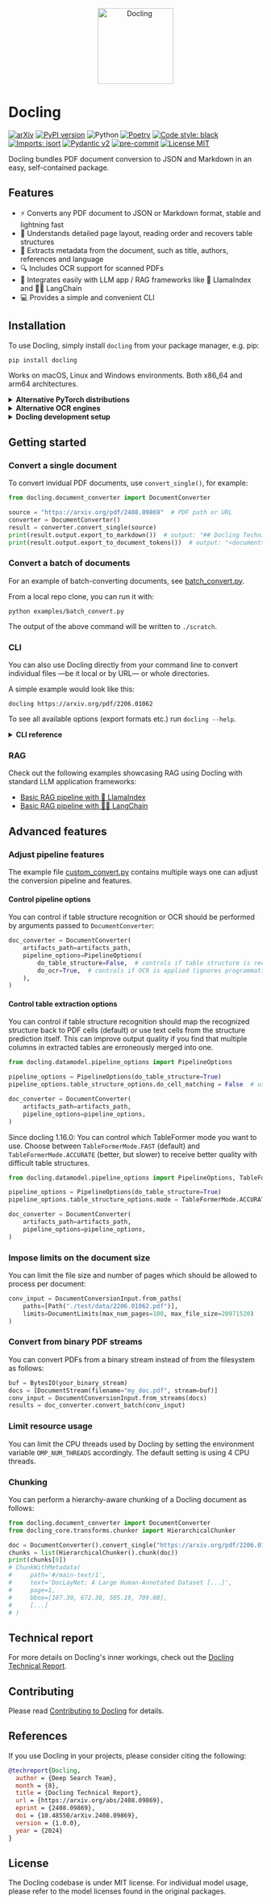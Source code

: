 <p align="center">
  <a href="https://github.com/ds4sd/docling">
    <img loading="lazy" alt="Docling" src="https://github.com/DS4SD/docling/raw/main/logo.png" width="150" />
  </a>
</p>

# Docling

[![arXiv](https://img.shields.io/badge/arXiv-2408.09869-b31b1b.svg)](https://arxiv.org/abs/2408.09869)
[![PyPI version](https://img.shields.io/pypi/v/docling)](https://pypi.org/project/docling/)
![Python](https://img.shields.io/badge/python-3.10%20%7C%203.11%20%7C%203.12-blue)
[![Poetry](https://img.shields.io/endpoint?url=https://python-poetry.org/badge/v0.json)](https://python-poetry.org/)
[![Code style: black](https://img.shields.io/badge/code%20style-black-000000.svg)](https://github.com/psf/black)
[![Imports: isort](https://img.shields.io/badge/%20imports-isort-%231674b1?style=flat&labelColor=ef8336)](https://pycqa.github.io/isort/)
[![Pydantic v2](https://img.shields.io/endpoint?url=https://raw.githubusercontent.com/pydantic/pydantic/main/docs/badge/v2.json)](https://pydantic.dev)
[![pre-commit](https://img.shields.io/badge/pre--commit-enabled-brightgreen?logo=pre-commit&logoColor=white)](https://github.com/pre-commit/pre-commit)
[![License MIT](https://img.shields.io/github/license/DS4SD/docling)](https://opensource.org/licenses/MIT)

Docling bundles PDF document conversion to JSON and Markdown in an easy, self-contained package.

## Features
* ⚡ Converts any PDF document to JSON or Markdown format, stable and lightning fast
* 📑 Understands detailed page layout, reading order and recovers table structures
* 📝 Extracts metadata from the document, such as title, authors, references and language
* 🔍 Includes OCR support for scanned PDFs
* 🤖 Integrates easily with LLM app / RAG frameworks like 🦙 LlamaIndex and 🦜🔗 LangChain
* 💻 Provides a simple and convenient CLI

## Installation

To use Docling, simply install `docling` from your package manager, e.g. pip:
```bash
pip install docling
```

Works on macOS, Linux and Windows environments. Both x86_64 and arm64 architectures.

<details>
  <summary><b>Alternative PyTorch distributions</b></summary>

  The Docling models depend on the [PyTorch](https://pytorch.org/) library.
  Depending on your architecture, you might want to use a different distribution of `torch`.
  For example, you might want support for different accelerator or for a cpu-only version.
  All the different ways for installing `torch` are listed on their website <https://pytorch.org/>.

  One common situation is the installation on Linux systems with cpu-only support.
  In this case, we suggest the installation of Docling with the following options

  ```bash
  # Example for installing on the Linux cpu-only version
  pip install docling --extra-index-url https://download.pytorch.org/whl/cpu
  ```
</details>

<details>
  <summary><b>Alternative OCR engines</b></summary>

  Docling supports multiple OCR engines for processing scanned documents. The current version provides
  the following engines.

  | Engine | Installation | Usage |
  | ------ | ------------ | ----- |
  | [EasyOCR](https://github.com/JaidedAI/EasyOCR) | Default in Docling or via `pip install easyocr`. | `EasyOcrOptions` |
  | Tesseract | System dependency. See description for Tesseract and Tesserocr below.  | `TesseractOcrOptions` |
  | Tesseract CLI | System dependency. See description below. | `TesseractCliOcrOptions` |

  The Docling `DocumentConverter` allows to choose the OCR engine with the `ocr_options` settings. For example

  ```python
    from docling.datamodel.base_models import ConversionStatus, PipelineOptions
    from docling.datamodel.pipeline_options import PipelineOptions, EasyOcrOptions, TesseractOcrOptions
    from docling.document_converter import DocumentConverter

    pipeline_options = PipelineOptions()
    pipeline_options.do_ocr = True
    pipeline_options.ocr_options = TesseractOcrOptions()  # Use Tesseract

    doc_converter = DocumentConverter(
        pipeline_options=pipeline_options,
    )
  ```

  #### Tesseract installation

  [Tesseract](https://github.com/tesseract-ocr/tesseract) is a popular OCR engine which is available
  on most operating systems. For using this engine with Docling, Tesseract must be installed on your
  system, using the packaging tool of your choice. Below we provide example commands.
  After installing Tesseract you are expected to provide the path to its language files using the
  `TESSDATA_PREFIX` environment variable (note that it must terminate with a slash `/`).

  For macOS, we reccomend using [Homebrew](https://brew.sh/).

  ```console
  brew install tesseract leptonica pkg-config
  TESSDATA_PREFIX=/opt/homebrew/share/tessdata/
  echo "Set TESSDATA_PREFIX=${TESSDATA_PREFIX}"
  ```

  For Debian-based systems.

  ```console
  apt-get install tesseract-ocr tesseract-ocr-eng libtesseract-dev libleptonica-dev pkg-config
  TESSDATA_PREFIX=$(dpkg -L tesseract-ocr-eng | grep tessdata$)
  echo "Set TESSDATA_PREFIX=${TESSDATA_PREFIX}"
  ```

  For RHEL systems.

  ```console
  dnf install tesseract tesseract-devel tesseract-langpack-eng leptonica-devel
  TESSDATA_PREFIX=/usr/share/tesseract/tessdata/
  echo "Set TESSDATA_PREFIX=${TESSDATA_PREFIX}"
  ```

  #### Linking to Tesseract
  The most efficient usage of the Tesseract library is via linking. Docling is using
  the [Tesserocr](https://github.com/sirfz/tesserocr) package for this.

  If you get into installation issues of Tesserocr, we suggest using the following
  installation options:

  ```console
  pip uninstall tesserocr
  pip install --no-binary :all: tesserocr
  ```
</details>

<details>
  <summary><b>Docling development setup</b></summary>

  To develop for Docling (features, bugfixes etc.), install as follows from your local clone's root dir:
  ```bash
  poetry install --all-extras
  ```
</details>

## Getting started

### Convert a single document

To convert invidual PDF documents, use `convert_single()`, for example:

```python
from docling.document_converter import DocumentConverter

source = "https://arxiv.org/pdf/2408.09869"  # PDF path or URL
converter = DocumentConverter()
result = converter.convert_single(source)
print(result.output.export_to_markdown())  # output: "## Docling Technical Report[...]"
print(result.output.export_to_document_tokens())  # output: "<document><title><page_1><loc_20>..."
```

### Convert a batch of documents

For an example of batch-converting documents, see [batch_convert.py](https://github.com/DS4SD/docling/blob/main/examples/batch_convert.py).

From a local repo clone, you can run it with:

```
python examples/batch_convert.py
```
The output of the above command will be written to `./scratch`.

### CLI

You can also use Docling directly from your command line to convert individual files —be it local or by URL— or whole directories.

A simple example would look like this:
```console
docling https://arxiv.org/pdf/2206.01062
```

To see all available options (export formats etc.) run `docling --help`.

<details>
  <summary><b>CLI reference</b></summary>

  Here are the available options as of this writing (for an up-to-date listing, run `docling --help`):

  ```console
  $ docling --help

  Usage: docling [OPTIONS] source

  ╭─ Arguments ──────────────────────────────────────────────────────────────────────────────────────────────────────────────────╮
  │ *    input_sources      source  PDF files to convert. Can be local file / directory paths or URL. [default: None] [required] │
  ╰──────────────────────────────────────────────────────────────────────────────────────────────────────────────────────────────╯
  ╭─ Options ────────────────────────────────────────────────────────────────────────────────────────────────────────────────────╮
  │ --json       --no-json                            If enabled the document is exported as JSON. [default: no-json]            │
  │ --md         --no-md                              If enabled the document is exported as Markdown. [default: md]             │
  │ --txt        --no-txt                             If enabled the document is exported as Text. [default: no-txt]             │
  │ --doctags    --no-doctags                         If enabled the document is exported as Doc Tags. [default: no-doctags]     │
  │ --ocr        --no-ocr                             If enabled, the bitmap content will be processed using OCR. [default: ocr] │
  │ --backend                    [pypdfium2|docling]  The PDF backend to use. [default: docling]                                 │
  │ --output                     PATH                 Output directory where results are saved. [default: .]                     │
  │ --version                                         Show version information.                                                  │
  │ --help                                            Show this message and exit.                                                │
  ╰──────────────────────────────────────────────────────────────────────────────────────────────────────────────────────────────╯
  ```
</details>

### RAG
Check out the following examples showcasing RAG using Docling with standard LLM application frameworks:
- [Basic RAG pipeline with 🦙 LlamaIndex](https://github.com/DS4SD/docling/tree/main/examples/rag_llamaindex.ipynb)
- [Basic RAG pipeline with 🦜🔗 LangChain](https://github.com/DS4SD/docling/tree/main/examples/rag_langchain.ipynb)

## Advanced features

### Adjust pipeline features

The example file [custom_convert.py](https://github.com/DS4SD/docling/blob/main/examples/custom_convert.py) contains multiple ways
one can adjust the conversion pipeline and features.


#### Control pipeline options

You can control if table structure recognition or OCR should be performed by arguments passed to `DocumentConverter`:
```python
doc_converter = DocumentConverter(
    artifacts_path=artifacts_path,
    pipeline_options=PipelineOptions(
        do_table_structure=False,  # controls if table structure is recovered
        do_ocr=True,  # controls if OCR is applied (ignores programmatic content)
    ),
)
```

#### Control table extraction options

You can control if table structure recognition should map the recognized structure back to PDF cells (default) or use text cells from the structure prediction itself.
This can improve output quality if you find that multiple columns in extracted tables are erroneously merged into one.


```python
from docling.datamodel.pipeline_options import PipelineOptions

pipeline_options = PipelineOptions(do_table_structure=True)
pipeline_options.table_structure_options.do_cell_matching = False  # uses text cells predicted from table structure model

doc_converter = DocumentConverter(
    artifacts_path=artifacts_path,
    pipeline_options=pipeline_options,
)
```

Since docling 1.16.0: You can control which TableFormer mode you want to use. Choose between `TableFormerMode.FAST` (default) and `TableFormerMode.ACCURATE` (better, but slower) to receive better quality with difficult table structures.

```python
from docling.datamodel.pipeline_options import PipelineOptions, TableFormerMode

pipeline_options = PipelineOptions(do_table_structure=True)
pipeline_options.table_structure_options.mode = TableFormerMode.ACCURATE  # use more accurate TableFormer model

doc_converter = DocumentConverter(
    artifacts_path=artifacts_path,
    pipeline_options=pipeline_options,
)
```

### Impose limits on the document size

You can limit the file size and number of pages which should be allowed to process per document:
```python
conv_input = DocumentConversionInput.from_paths(
    paths=[Path("./test/data/2206.01062.pdf")],
    limits=DocumentLimits(max_num_pages=100, max_file_size=20971520)
)
```

### Convert from binary PDF streams

You can convert PDFs from a binary stream instead of from the filesystem as follows:

```python
buf = BytesIO(your_binary_stream)
docs = [DocumentStream(filename="my_doc.pdf", stream=buf)]
conv_input = DocumentConversionInput.from_streams(docs)
results = doc_converter.convert_batch(conv_input)
```
### Limit resource usage

You can limit the CPU threads used by Docling by setting the environment variable `OMP_NUM_THREADS` accordingly. The default setting is using 4 CPU threads.

### Chunking

You can perform a hierarchy-aware chunking of a Docling document as follows:

```python
from docling.document_converter import DocumentConverter
from docling_core.transforms.chunker import HierarchicalChunker

doc = DocumentConverter().convert_single("https://arxiv.org/pdf/2206.01062").legacy_output
chunks = list(HierarchicalChunker().chunk(doc))
print(chunks[0])
# ChunkWithMetadata(
#     path='#/main-text/1',
#     text='DocLayNet: A Large Human-Annotated Dataset [...]',
#     page=1,
#     bbox=[107.30, 672.38, 505.19, 709.08],
#     [...]
# )
```


## Technical report

For more details on Docling's inner workings, check out the [Docling Technical Report](https://arxiv.org/abs/2408.09869).

## Contributing

Please read [Contributing to Docling](https://github.com/DS4SD/docling/blob/main/CONTRIBUTING.md) for details.


## References

If you use Docling in your projects, please consider citing the following:

```bib
@techreport{Docling,
  author = {Deep Search Team},
  month = {8},
  title = {Docling Technical Report},
  url = {https://arxiv.org/abs/2408.09869},
  eprint = {2408.09869},
  doi = {10.48550/arXiv.2408.09869},
  version = {1.0.0},
  year = {2024}
}
```

## License

The Docling codebase is under MIT license.
For individual model usage, please refer to the model licenses found in the original packages.
